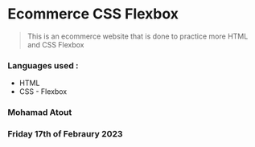 # Ecommerce CSS Flexbox

> This is an ecommerce website that is done to practice more HTML and CSS Flexbox

### Languages used :
- HTML
- CSS - Flexbox

### Mohamad Atout
### Friday 17th of Febraury 2023